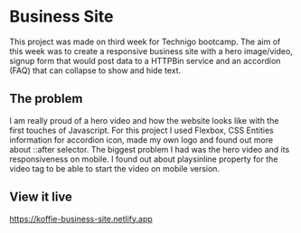 # Business Site

This project was made on third week for Technigo bootcamp.
The aim of this week was to create a responsive business site with a hero image/video, signup form that would post data to a HTTPBin service and an accordion (FAQ) that can collapse to show and hide text. 

## The problem

I am really proud of a hero video and how the website looks like with the first touches of Javascript. For this project I used Flexbox, CSS Entities information for accordion icon, made my own logo and found out more about ::after selector. 
The biggest problem I had was the hero video and its responsiveness on mobile. I found out about playsinline property for the video tag to be able to start the video on mobile version.

## View it live
https://koffie-business-site.netlify.app 
